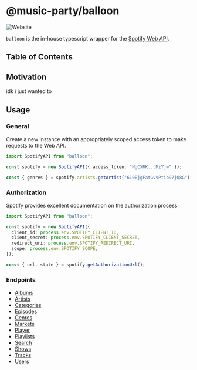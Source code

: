 # @music-party/balloon

![Website](https://img.shields.io/website?down_color=red&down_message=offline&label=API&logo=spotify&up_color=%231DB954&up_message=online&url=https%3A%2F%2Fapi.spotify.com%2F)

`balloon` is the in-house typescript wrapper for the [Spotify Web API](https://developer.spotify.com/documentation/web-api/reference/#/).

## Table of Contents

## Motivation

idk i just wanted to

## Usage

### General

Create a new instance with an appropriately scoped access token to make requests to the Web API.

```ts
import SpotifyAPI from "balloon";

const spotify = new SpotifyAPI({ access_token: "NgCXRK...MzYjw" });

const { genres } = spotify.artists.getArtist("610EjgFatGvVPtib97jQ8G");
```

### Authorization

Spotify provides excellent documentation on the authorization process

```typescript
import SpotifyAPI from "balloon";

const spotify = new SpotifyAPI({
  client_id: process.env.SPOTIFY_CLIENT_ID,
  client_secret: process.env.SPOTIFY_CLIENT_SECRET,
  redirect_uri: process.env.SPOTIFY_REDIRECT_URI,
  scope: process.env.SPOTIFY_SCOPE,
});

const { url, state } = spotify.getAuthorizationUrl();
```

### Endpoints

- [Albums](./docs/endpoints/albums.md)
- [Artists](./docs/endpoints/artists.md)
- [Categories](./docs/endpoints/categories.md)
- [Episodes](./docs/endpoints/episodes.md)
- [Genres](./docs/endpoints/genres.md)
- [Markets](./docs/endpoints/markets.md)
- [Player](./docs/endpoints/player.md)
- [Playlists](./docs/endpoints/playlists.md)
- [Search](./docs/endpoints/search.md)
- [Shows](./docs/endpoints/shows.md)
- [Tracks](./docs/endpoints/tracks.md)
- [Users](./docs/endpoints/users.md)
